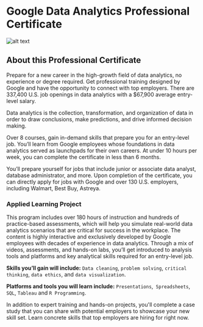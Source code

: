 # Google Data Analytics Professional Certificate

![alt text](https://github.com/nijatullahmansoor/Google-Data-Analytics-Professional-Certificate/blob/main/certeficate.PNG)

## About this Professional Certificate

Prepare for a new career in the high-growth field of data analytics, no experience or degree required. Get professional training designed by Google and have the opportunity to connect with top employers. There are 337,400 U.S. job openings in data analytics with a $67,900 average entry-level salary.

Data analytics is the collection, transformation, and organization of data in order to draw conclusions, make predictions, and drive informed decision making. 

Over 8 courses, gain in-demand skills that prepare you for an entry-level job. You’ll learn from Google employees whose foundations in data analytics served as launchpads for their own careers. At under 10 hours per week, you can complete the certificate in less than 6 months. 

You’ll prepare yourself for jobs that include junior or associate data analyst, database administrator, and more. Upon completion of the certificate, you can directly apply for jobs with Google and over 130 U.S. employers, including Walmart, Best Buy, Astreya. 



### Applied Learning Project

This program includes over 180 hours of instruction and hundreds of practice-based assessments, which will help you simulate real-world data analytics scenarios that are critical for success in the workplace. The content is highly interactive and exclusively developed by Google employees with decades of experience in data analytics. Through a mix of videos, assessments, and hands-on labs, you’ll get introduced to analysis tools and platforms and key analytical skills required for an entry-level job.

<b> Skills you’ll gain will include:</b> `Data cleaning`, `problem solving`, `critical thinking`, `data ethics`, and `data visualization`.

<b>Platforms and tools you will learn include:</b> `Presentations`,` Spreadsheets`, `SQL`, `Tableau` and `R Programming`.

In addition to expert training and hands-on projects, you'll complete a case study that you can share with potential employers to showcase your new skill set. Learn concrete skills that top employers are hiring for right now.
